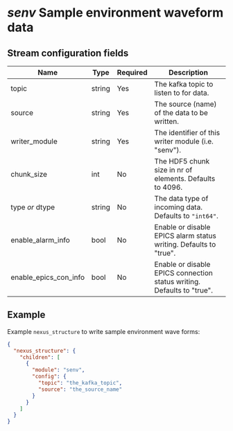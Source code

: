 # *senv* Sample environment waveform data

## Stream configuration fields

|Name|Type|Required|Description|
---|---|---|---|
topic|string|Yes|The kafka topic to listen to for data.|
source|string|Yes|The source (name) of the data to be written.|
writer_module|string|Yes|The identifier of this writer module (i.e. "senv").|
chunk_size|int|No|The HDF5 chunk size in nr of elements. Defaults to 4096.|
type *or* dtype|string|No|The data type of incoming data. Defaults to `"int64"`.|
enable_alarm_info|bool|No|Enable or disable EPICS alarm status writing. Defaults to "true".|
enable_epics_con_info|bool|No|Enable or disable EPICS connection status writing. Defaults to "true".|


## Example

Example `nexus_structure` to write sample environment wave forms:

```json
{
  "nexus_structure": {
    "children": [
      {
        "module": "senv",
        "config": {
          "topic": "the_kafka_topic",
          "source": "the_source_name"
        }
      }
    ]
  }
}
```


